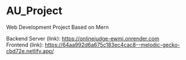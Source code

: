 # AU_Project
Web Development Project Based on Mern

Backend Server (link): https://onlinejudge-ewmi.onrender.com <br/>
Frontend (link): https://64aa992d6a675c183ec4cac8--melodic-gecko-cbd72e.netlify.app/
